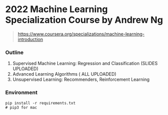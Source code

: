 # 2022 Machine Learning Specialization Course by Andrew Ng

> https://www.coursera.org/specializations/machine-learning-introduction  

### Outline

1. Supervised Machine Learning: Regression and Classification  (SLIDES UPLOADED)
2. Advanced Learning Algorithms  ( ALL UPLOADED)
3. Unsupervised Learning: Recommenders, Reinforcement Learning   

### Environment

```shell
pip install -r requirements.txt
# pip3 for mac
```
